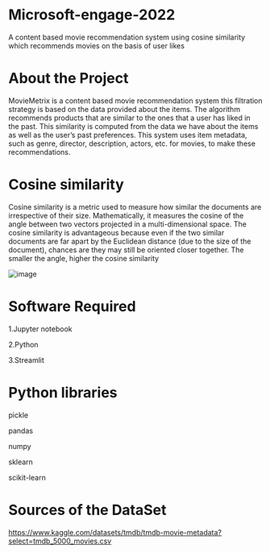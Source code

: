 # Microsoft-engage-2022
A content based movie recommendation system  using cosine similarity which recommends movies on the basis of  user likes

# About the Project
MovieMetrix is a content based movie recommendation system this filtration strategy is based on the data provided about the items. The algorithm recommends products that are similar to the ones that a user has liked in the past. This similarity is computed from the data we have about the items as well as the user’s past preferences.
This system uses item metadata, such as genre, director, description, actors, etc. for movies, to make these recommendations.

# Cosine similarity
Cosine similarity is a metric used to measure how similar the documents are irrespective of their size. Mathematically, it measures the cosine of the angle between two vectors projected in a multi-dimensional space. The cosine similarity is advantageous because even if the two similar documents are far apart by the Euclidean distance (due to the size of the document), chances are they may still be oriented closer together. The smaller the angle, higher the cosine similarity

![image](https://user-images.githubusercontent.com/80450709/170872136-3d6b67bb-774d-4d15-9d42-ff0c772ebd4b.png)

# Software Required
1.Jupyter notebook

2.Python

3.Streamlit

# Python libraries
pickle

pandas

numpy

sklearn

scikit-learn

# Sources of the DataSet
https://www.kaggle.com/datasets/tmdb/tmdb-movie-metadata?select=tmdb_5000_movies.csv





